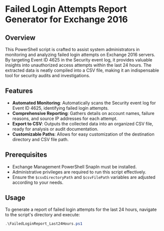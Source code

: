 # Failed Login Attempts Report Generator for Exchange 2016

## Overview

This PowerShell script is crafted to assist system administrators in monitoring and analyzing failed login attempts on Exchange 2016 servers. By targeting Event ID 4625 in the Security event log, it provides valuable insights into unauthorized access attempts within the last 24 hours. The extracted data is neatly compiled into a CSV file, making it an indispensable tool for security audits and investigations.

## Features

- **Automated Monitoring**: Automatically scans the Security event log for Event ID 4625, identifying failed login attempts.
- **Comprehensive Reporting**: Gathers details on account names, failure reasons, and source IP addresses for each attempt.
- **Export to CSV**: Outputs the collected data into an organized CSV file, ready for analysis or audit documentation.
- **Customizable Paths**: Allows for easy customization of the destination directory and CSV file path.

## Prerequisites

- Exchange Management PowerShell SnapIn must be installed.
- Administrative privileges are required to run this script effectively.
- Ensure the `$csvDirectoryPath` and `$csvFilePath` variables are adjusted according to your needs.

## Usage

To generate a report of failed login attempts for the last 24 hours, navigate to the script's directory and execute:

```powershell
.\FailedLoginReport_Last24Hours.ps1
